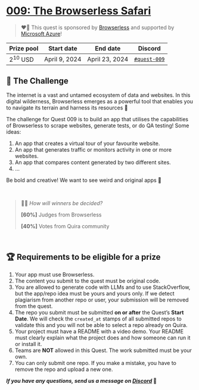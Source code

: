 # [009: The Browserless Safari](https://quira.sh)

> ❤️‍🔥 This quest is sponsored by [Browserless](https://www.browserless.io/) and supported by [Microsoft Azure](https://www.microsoft.com/)!

| Prize pool | Start date | End date | Discord |
| --- | --- | --- | --- |
| $2^{10}$ USD | April 9, 2024 | April 23, 2024  | [`#quest-009`](https://discord.gg/quira) |

## 🌋 The Challenge

The internet is a vast and untamed ecosystem of data and websites. In this digital wilderness, Browserless emerges as a powerful tool that enables you to navigate its terrain and harness its resources 💎

The challenge for Quest 009 is to build an app that utilises the capabilities of Browserless to scrape websites, generate tests, or do QA testing! Some ideas:

1. An app that creates a virtual tour of your favourite website.
2. An app that generates traffic or monitors activity in one or more websites.
3. An app that compares content generated by two different sites.
4. …

Be bold and creative! We want to see weird and original apps 🤩

<br>

>👩‍⚖️ *How will winners be decided?*
>
>**[60%]** Judges from Browserless
>
>**[40%]** Votes from Quira community

<br>

## 🏆 Requirements to be eligible for a prize

1. Your app must use Browserless.
2. The content you submit to the quest must be original code.
3. You are allowed to generate code with LLMs and to use StackOverflow, but the app/repo idea must be yours and yours only. If we detect plagiarism from another repo or user, your submission will be removed from the quest.
4. The repo you submit must be submitted **on or after** the Quest’s **Start Date**. We will check the `created_at` stamps of all submitted repos to validate this and you will not be able to select a repo already on Quira.
5. Your project must have a README with a video demo. Your README must clearly explain what the project does and how someone can run it or install it.
6. Teams are **NOT** allowed in this Quest. The work submitted must be your own.
7. You can only submit one repo. If you make a mistake, you have to remove the repo and upload a new one.

***If you have any questions, send us a message on [Discord](https://discord.gg/quira)* 👾**
